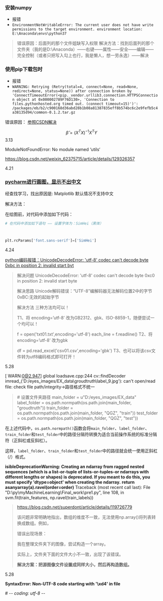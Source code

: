 

### 安装numpy
 - 报错
 - `EnvironmentNotWritableError: The current user does not have write permissions to the target environment.
     environment location: E:\Anaconda\envs\python37`
  > 错误原因：后面列的那个文件姐缺写入权限
  > 解决方法：找到后面列的那个文件夹（我的是D:\Anaconda）——右键——属性——安全——编辑——完全控制（或者只把写入勾上也行，我是懒人，想一劳永逸）——解决


###  使用pip下载包时
- 报错
- `WARNING: Retrying (Retry(total=4, connect=None, read=None, redirect=None, status=None)) after connection broken by 'ConnectTimeoutError(<pip._vendor.urllib3.connection.HTTPSConnection object at 0x000002789F76D130>, 'Connection to files.pythonhosted.org timed out. (connect timeout=15)')': /packages/eb/b2/c900168d36abd28b1b08a81387835eff8b574bc6c2e9fefb5c4a38135d94/common-0.1.2.tar.gz`

错误原因： [参照CSDN解决](https://blog.csdn.net/qq_40608730/article/details/120988702)


$$
\hat{\beta }=(X^{T}X)^{-1}X^{T}Y
$$
3.13

ModuleNotFoundError: No module named ‘utils‘

https://blog.csdn.net/weixin_62375715/article/details/129326357



4.21

### [pycharm进行画图，显示不出中文](https://blog.csdn.net/weixin_45314061/article/details/130014785)

经查找学习，找出原因是: Matplotlib 默认情况不支持中文

解决方法：

在绘图前，对代码中添加如下代码：

```python
# 在代码中添加如下语句 —— 设置字体为：SimHei（黑体）



plt.rcParams['font.sans-serif']=['SimHei'] 
```



4.24

[python编码报错：UnicodeDecodeError: 'utf-8' codec can't decode byte 0xbc in position 2: invalid start byt](https://blog.csdn.net/sunflower_sara/article/details/103957385)

>解决问题
>UnicodeDecodeError: 'utf-8' codec can't decode byte 0xc0 in position 2: invalid start byte</font>
>
>解决思路
>Unicode解码错误：“UTF-8”编解码器无法解码位置2中的字节0xBC:无效的起始字节
>
> 
>
>解决方法
>三种方法均可以！
>
>T1、将 encoding=’utf-8’ 改为GB2312、gbk、ISO-8859-1，随便尝试一个均可以！
>
>f = open('txt01.txt',encoding='utf-8')
>each_line = f.readline()
>T2、将 encoding=’utf-8’ 改为gbk
>
>df = pd.read_excel('csv01.csv',encoding='gbk')
>T3、也可以将该csv文件转为utf8编码格式即可打开！
>
>



5.28

[ WARN:0@2.947] global loadsave.cpp:244 cv::findDecoder imread_('D:/eyes_images/EX_data\groudtruth\label_9.jpg'): can't open/read file: check file path/integrity->路径格式不统一

>
>
>\# 设置文件夹路径 main_folder = u"D:/eyes_images/EX_data" label_folder = os.path.normpath(os.path.join(main_folder, "groudtruth")) train_folder = os.path.normpath(os.path.join(main_folder, "QGZ", "train")) test_folder = os.path.normpath(os.path.join(main_folder, "QGZ", "test"))
>
>

在上述代码中，`os.path.normpath()`函数会将`main_folder`、`label_folder`、`train_folder`和`test_folder`中的路径分隔符转换为适合当前操作系统的标准分隔符（正斜杠或反斜杠）。

这样，`label_folder`、`train_folder`和`test_folder`中的路径就会统一使用正斜杠（/）格式。



**isibleDeprecationWarning: Creating an ndarray from ragged nested sequences (which is a list-or-tuple of lists-or-tuples-or ndarrays with different lengths or shapes) is deprecated. If you meant to do this, you must specify 'dtype=object' when creating the ndarray.**
  **return asanyarray(a).ravel(order=order)**
Traceback (most recent call last):
  File "D:\py\myMachineLearning\Final_work\pre1.py", line 108, in <module>
    svm.fit(train_features, np.ravel(train_labels))

>https://blog.csdn.net/superdont/article/details/119726779
>
>该问题非常明确地指出，数组的维度不一致，无法使用np.array()将列表转换成数组。例如，
>
>错误出现场景：
>
>我在整理文件夹下的图像，尝试构造一个array。
>
>实际上，文件夹下面的文件大小不一致，出现了该错误。
>
>**解决方案：把源图像文件设置成同样大小，然后再构造数组。**



5.28

**SyntaxError: Non-UTF-8 code starting with '\xd4' in file**

\# -*- coding: utf-8 -*-
